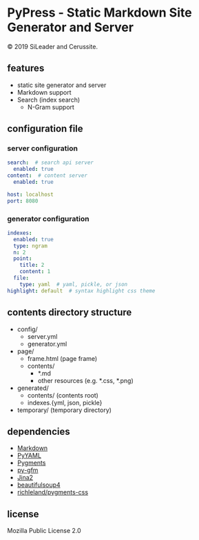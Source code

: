 # PyPress - Static Markdown Site Generator and Server

&copy; 2019 SiLeader and Cerussite.

## features
+ static site generator and server
+ Markdown support
+ Search (index search)
  + N-Gram support

## configuration file
### server configuration
```yaml
search:  # search api server
  enabled: true
content:  # content server
  enabled: true

host: localhost
port: 8080
```

### generator configuration
```yaml
indexes:
  enabled: true
  type: ngram
  n: 2
  point:
    title: 2
    content: 1
  file:
    type: yaml  # yaml, pickle, or json
highlight: default  # syntax highlight css theme
```

## contents directory structure
+ config/
  + server.yml
  + generator.yml
+ page/
  + frame.html (page frame)
  + contents/
    + *.md
    + other resources (e.g. *.css, *.png)
+ generated/
  + contents/ (contents root)
  + indexes.{yml, json, pickle}
+ temporary/ (temporary directory)

## dependencies
+ [Markdown](https://pypi.org/project/Markdown/)
+ [PyYAML](https://pypi.org/project/PyYAML/)
+ [Pygments](https://pypi.org/project/Pygments/)
+ [py-gfm](https://pypi.org/project/py-gfm/)
+ [Jina2](https://pypi.org/project/Jinja2/)
+ [beautifulsoup4](https://pypi.org/project/beautifulsoup4/)
+ [richleland/pygments-css](https://github.com/richleland/pygments-css)

## license
Mozilla Public License 2.0
